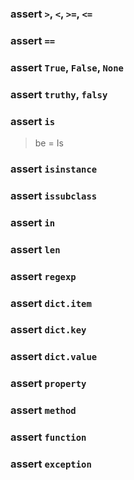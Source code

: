 ### assert `>`, `<`, `>=`, `<=`

### assert `==`

### assert `True`, `False`, `None`

### assert `truthy`, `falsy`

### assert `is`
> be = Is

### assert `isinstance`

### assert `issubclass`

### assert `in`

### assert `len`

### assert `regexp`

### assert `dict.item`

### assert `dict.key`

### assert `dict.value`

### assert `property`

### assert `method`

### assert `function`

### assert `exception`
